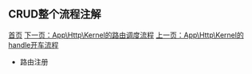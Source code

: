 ## CRUD整个流程注解   
[首页](../readme.md) [下一页：App\Http\Kernel的路由调度流程](dispatch.md)  [上一页：App\Http\Kernel的handle开车流程](handle.md)  

- 路由注册  
 